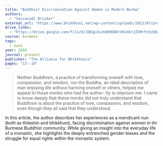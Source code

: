 ```yaml
---
title: "Buddhist Discrimination Against Women in Modern Burma"
authors:
  - "Saccavadi Bricker"
external_url: "https://www.bhikkhuni.net/wp-content/uploads/2013/07/present-burmadiscrimination-spring2010.pdf"
drive_links:
  - "https://drive.google.com/file/d/1DEqLXLotH09D8DrSKoXkr2ZXMrPz5zD9/view?usp=sharing"
course: burmese
tags:
  - nuns
year: 2010
journal: present
publisher: "The Alliance for Bhikkhunis"
pages: "13--19"
---
```


> Neither Buddhism, a practice of transforming oneself with
love, compassion, and wisdom, nor the Buddha, an ideal
description of man enjoying life without harming oneself or
others, helped me appeal to those monks who had the author-
ity to imprison me. I came to know deeply that these monks
did not truly understand that Buddhism is about the practice of
love, compassion, and wisdom, even though they all said that
they understood.

In this article, the author describes her experiences as a mendicant nun (both as thilashin and bhikkhuni), facing discrimination against women in thr Burmese Buddhist community. While giving an insight into the everyday life of a monastic, she highlights the deeply entrenched gender biases and the struggle for equal rights within the monastic system.